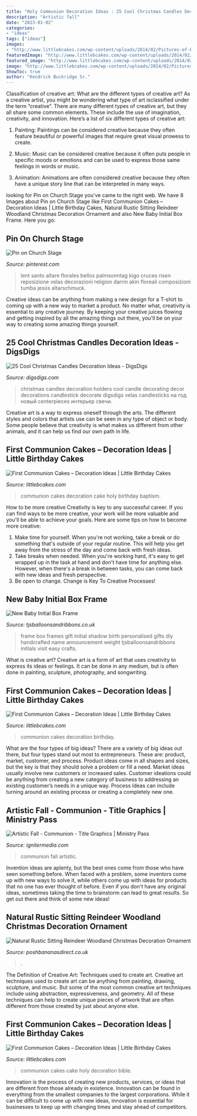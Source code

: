 ```yaml
---
title: "Holy Communion Decoration Ideas : 25 Cool Christmas Candles Decoration Ideas"
description: "Artistic fall"
date: "2023-01-02"
categories:
- "ideas"
tags: ["ideas"]
images:
- "http://www.littlebcakes.com/wp-content/uploads/2014/02/Pictures-of-First-Communion-Cakes.jpg"
featuredImage: "http://www.littlebcakes.com/wp-content/uploads/2014/02/Pictures-of-First-Communion-Cakes-627x1024.jpg"
featured_image: "http://www.littlebcakes.com/wp-content/uploads/2014/02/Pictures-of-First-Communion-Cakes-627x1024.jpg"
image: "http://www.littlebcakes.com/wp-content/uploads/2014/02/Pictures-of-First-Communion-Cakes.jpg"
ShowToc: true
author: "Kendrick Buckridge Sr."
---
```



Classification of creative art: What are the different types of creative art?
As a creative artist, you might be wondering what type of art isclassified under the term “creative”. There are many different types of creative art, but they all share some common elements. These include the use of imagination, creativity, and innovation. Here’s a list of six different types of creative art:
1. Painting: Paintings can be considered creative because they often feature beautiful or powerful images that require great visual prowess to create.

2. Music: Music can be considered creative because it often puts people in specific moods or emotions and can be used to express those same feelings in words or music.

3. Animation: Animations are often considered creative because they often have a unique story line that can be interpreted in many ways.


	

		
looking for Pin on Church Stage you've came to the right web. We have 8 Images about Pin on Church Stage like First Communion Cakes – Decoration Ideas | Little Birthday Cakes, Natural Rustic Sitting Reindeer Woodland Christmas Decoration Ornament and also New Baby Initial Box Frame. Here you go:
		
    
## Pin On Church Stage

<img loading=lazy src="https://i.pinimg.com/736x/b6/47/90/b64790e8db1279e91c22eeb3fabf4ddc--church-stage-palm-sunday.jpg" onerror="this.onerror=null;this.src='https://tse2.mm.bing.net/th?id=OIP.vMh2-8i23h4YnruVfnFbcwAAAA&amp;pid=15.1';" alt="Pin on Church Stage">

_Source: pinterest.com_

>lent santo altare florales bellos palmsonntag kigo cruces risen reposizione velas decorazioni religion darrin akin floreali composizioni tumba jesús altarschmuck. 

	

Creative ideas can be anything from making a new design for a T-shirt to coming up with a new way to market a product. No matter what, creativity is essential to any creative journey. By keeping your creative juices flowing and getting inspired by all the amazing things out there, you'll be on your way to creating some amazing things yourself.

    
## 25 Cool Christmas Candles Decoration Ideas - DigsDigs

<img loading=lazy src="http://www.digsdigs.com/photos/christmas-candles.jpg" onerror="this.onerror=null;this.src='https://tse4.mm.bing.net/th?id=OIP.5Dh74qjkxbITkKKVHbIXEgHaEZ&amp;pid=15.1';" alt="25 Cool Christmas Candles Decoration Ideas - DigsDigs">

_Source: digsdigs.com_

>christmas candles decoration holders cool candle decorating decor decorations candlestick decorate digsdigs velas candlesticks на год новый centerpieces интерьер свечи. 

	

Creative art is a way to express oneself through the arts. The different styles and colors that artists use can be seen in any type of object or body. Some people believe that creativity is what makes us different from other animals, and it can help us find our own path in life.

    
## First Communion Cakes – Decoration Ideas | Little Birthday Cakes

<img loading=lazy src="http://www.littlebcakes.com/wp-content/uploads/2014/02/First-Communion-Cakes-Pictures.jpg" onerror="this.onerror=null;this.src='https://tse2.mm.bing.net/th?id=OIP.wXGM0t8lVfhCgtJOHYSbAQHaE6&amp;pid=15.1';" alt="First Communion Cakes – Decoration Ideas | Little Birthday Cakes">

_Source: littlebcakes.com_

>communion cakes decoration cake holy birthday baptism. 

	

How to be more creative
Creativity is key to any successful career. If you can find ways to be more creative, your work will be more valuable and you'll be able to achieve your goals. Here are some tips on how to become more creative: 
1. Make time for yourself. When you're not working, take a break or do something that's outside of your regular routine. This will help you get away from the stress of the day and come back with fresh ideas. 
2. Take breaks when needed. When you're working hard, it's easy to get wrapped up in the task at hand and don't have time for anything else. However, when there's a break in between tasks, you can come back with new ideas and fresh perspective. 
3. Be open to change. Change is Key To Creative Processes!

    
## New Baby Initial Box Frame

<img loading=lazy src="http://www.tjsballoonsandribbons.co.uk/ekmps/shops/tjsballoons/images/new-baby-initial-box-frame-9665-p[ekm]750x1000[ekm].png" onerror="this.onerror=null;this.src='https://tse4.mm.bing.net/th?id=OIP.EuyPtarPgYtzfOdui_8wGQHaJ4&amp;pid=15.1';" alt="New Baby Initial Box Frame">

_Source: tjsballoonsandribbons.co.uk_

>frame box frames gift initial shadow birth personalised gifts diy handcrafted name announcement weight tjsballoonsandribbons initials visit easy crafts. 

	

What is creative art?
Creative art is a form of art that uses creativity to express its ideas or feelings. It can be done in any medium, but is often done in painting, sculpture, photography, and songwriting.

    
## First Communion Cakes – Decoration Ideas | Little Birthday Cakes

<img loading=lazy src="http://www.littlebcakes.com/wp-content/uploads/2014/02/Pictures-of-First-Communion-Cakes.jpg" onerror="this.onerror=null;this.src='https://tse4.mm.bing.net/th?id=OIP.zfnm4-BTchu_Sb08NsrPoQHaMF&amp;pid=15.1';" alt="First Communion Cakes – Decoration Ideas | Little Birthday Cakes">

_Source: littlebcakes.com_

>communion cakes decoration birthday. 

	

What are the four types of big ideas?
There are a variety of big ideas out there, but four types stand out most to entrepreneurs. These are: product, market, customer, and process. Product ideas come in all shapes and sizes, but the key is that they should solve a problem or fill a need. Market ideas usually involve new customers or increased sales. Customer ideations could be anything from creating a new category of business to addressing an existing customer’s needs in a unique way. Process Ideas can include turning around an existing process or creating a completely new one.

    
## Artistic Fall - Communion - Title Graphics | Ministry Pass

<img loading=lazy src="https://assets.ignitermedia.com/products/33960-artistic-fall-communion/preview/image" onerror="this.onerror=null;this.src='https://tse2.mm.bing.net/th?id=OIP.k4ZpBh0N0fhFaB072oQ6zAHaEK&amp;pid=15.1';" alt="Artistic Fall - Communion - Title Graphics | Ministry Pass">

_Source: ignitermedia.com_

>communion fall artistic. 

	

Invention ideas are aplenty, but the best ones come from those who have seen something before. When faced with a problem, some inventors come up with new ways to solve it, while others come up with ideas for products that no one has ever thought of before. Even if you don't have any original ideas, sometimes taking the time to brainstorm can lead to great results. So get out there and think of some new ideas!

    
## Natural Rustic Sitting Reindeer Woodland Christmas Decoration Ornament

<img loading=lazy src="https://17.cdn.ekm.net/ekmps/shops/lehan/images/natural-rustic-sitting-reindeer-woodland-christmas-decoration-ornament-[3]-10148-p.jpg?v=9A83F121-292D-4D35-95D5-26B8EEBDBCF3" onerror="this.onerror=null;this.src='https://tse1.mm.bing.net/th?id=OIP.5RWYtSb4nvRuwlnprdnFXwHaHa&amp;pid=15.1';" alt="Natural Rustic Sitting Reindeer Woodland Christmas Decoration Ornament">

_Source: poshbananasdirect.co.uk_

>. 

	

The Definition of Creative Art: Techniques used to create art.
Creative art techniques used to create art can be anything from painting, drawing, sculpture, and music. But some of the most common creative art techniques include using abstraction, expressiveness, and geometry. All of these techniques can help to create unique pieces of artwork that are often different from those created by just about anyone else.

    
## First Communion Cakes – Decoration Ideas | Little Birthday Cakes

<img loading=lazy src="http://www.littlebcakes.com/wp-content/uploads/2014/02/Pictures-of-First-Communion-Cakes-627x1024.jpg" onerror="this.onerror=null;this.src='https://tse2.mm.bing.net/th?id=OIP.iNCejBY0aD6J938eaEJdHAHaMG&amp;pid=15.1';" alt="First Communion Cakes – Decoration Ideas | Little Birthday Cakes">

_Source: littlebcakes.com_

>communion cakes cake holy decoration bible. 

	

Innovation is the process of creating new products, services, or ideas that are different from those already in existence. Innovation can be found in everything from the smallest companies to the largest corporations. While it can be difficult to come up with new ideas, innovation is essential for businesses to keep up with changing times and stay ahead of competitors.

